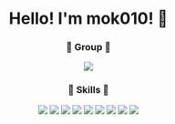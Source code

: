 <div align="center">

  # Hello! I'm mok010! 💜


  
  
  ### 🌟 Group 🌟

  
  <img src="https://img.shields.io/badge/42-000000?style=flat-square&logo=42&logoColor=white">
    
  ### 💪 Skills 💪

  <img src="https://img.shields.io/badge/Android-3DDC84?style=flat-square&logo=Android&logoColor=white">
  <img src="https://img.shields.io/badge/python-3776AB?style=flat-square&logo=python&logoColor=white">
  <img src="https://img.shields.io/badge/c-A8B9CC?style=flat-square&logo=c&logoColor=white">
  <img src="https://img.shields.io/badge/JavaScript-F7DF1E?style=flat-square&logo=JavaScript&logoColor=white">
  <img src="https://img.shields.io/badge/HTML5-E34F26?style=flat-square&logo=HTML5&logoColor=white">
  <img src="https://img.shields.io/badge/VirtualBox-183A61?style=flat-square&logo=VirtualBox&logoColor=white">
  <img src="https://img.shields.io/badge/NumPy-013243?style=flat-square&logo=NumPy&logoColor=white"
  <img src="https://img.shields.io/badge/Unity-000000?style=flat-square&logo=Unity&logoColor=white">
  <img src="https://img.shields.io/badge/Java-384485?style=flat-square&logo=Java&logoColor=white" >
  <img src="https://img.shields.io/badge/Git-A38F59?style=flat-square&logo=Git&logoColor=white">
</div>
